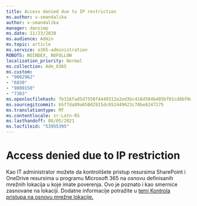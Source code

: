 ```yaml
---
title: Access denied due to IP restriction
ms.author: v-smandalika
author: v-smandalika
manager: dansimp
ms.date: 11/23/2020
ms.audience: Admin
ms.topic: article
ms.service: o365-administration
ROBOTS: NOINDEX, NOFOLLOW
localization_priority: Normal
ms.collection: Adm_O365
ms.custom:
- "9002962"
- "6830"
- "9000150"
- "7303"
ms.openlocfilehash: fb316fad5d7550f4449312e2ed3bc418d504b405bf01cd8bf0a180bac10379d2
ms.sourcegitcommit: b5f7da89a650d2915dc652449623c78be6247175
ms.translationtype: MT
ms.contentlocale: sr-Latn-RS
ms.lasthandoff: 08/05/2021
ms.locfileid: "53955395"
---
```

# <a name="access-denied-due-to-ip-restriction"></a>Access denied due to IP restriction

Kao IT administrator možete da kontrolišete pristup resursima SharePoint i OneDrive resursima u programu Microsoft 365 na osnovu definisanih mrežnih lokacija u koje imate poverenja. Ovo je poznato i kao smernice zasnovane na lokaciji. Dodatne informacije potražite u [temi Kontrola pristupa na osnovu mrežne lokacije.](https://docs.microsoft.com/sharepoint/control-access-based-on-network-location)

